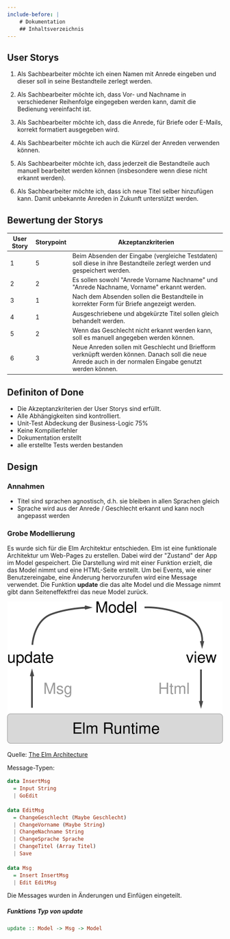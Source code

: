 ```yaml
---
include-before: |
    # Dokumentation
    ## Inhaltsverzeichnis
---
```


## User Storys

1. Als Sachbearbeiter möchte ich einen Namen mit Anrede eingeben und dieser soll in seine Bestandteile zerlegt werden.

2. Als Sachbearbeiter möchte ich, dass Vor- und Nachname in verschiedener Reihenfolge eingegeben werden kann, damit die Bedienung vereinfacht ist.

3. Als Sachbearbeiter möchte ich, dass die Anrede, für Briefe oder E-Mails, korrekt formatiert ausgegeben wird.

4. Als Sachbearbeiter möchte ich auch die Kürzel der Anreden verwenden können.

5. Als Sachbearbeiter möchte ich, dass jederzeit die Bestandteile auch manuell bearbeitet werden können (insbesondere wenn diese nicht erkannt werden).

6. Als Sachbearbeiter möchte ich, dass ich neue Titel selber hinzufügen kann. Damit unbekannte Anreden in Zukunft unterstützt werden.


## Bewertung der Storys

| User Story | Storypoint | Akzeptanzkriterien |
|------------|------------|--------------------|
| 1          | 5          | Beim Absenden der Eingabe (vergleiche Testdaten) soll diese in ihre Bestandteile zerlegt werden und gespeichert werden. | 
| 2          | 2          | Es sollen sowohl "Anrede Vorname Nachname" und "Anrede Nachname, Vorname" erkannt werden. |
| 3 | 1 | Nach dem Absenden sollen die Bestandteile in korrekter Form für Briefe angezeigt werden. |
| 4 | 1 | Ausgeschriebene und abgekürzte Titel sollen gleich behandelt werden. |
| 5 | 2 | Wenn das Geschlecht nicht erkannt werden kann, soll es manuell angegeben werden können. |
| 6 | 3 | Neue Anreden sollen mit Geschlecht und Briefform verknüpft werden können. Danach soll die neue Anrede auch in der normalen Eingabe genutzt werden können. |

## Definiton of Done

- Die Akzeptanzkriterien der User Storys sind erfüllt.
- Alle Abhängigkeiten sind kontrolliert.
- Unit-Test Abdeckung der Business-Logic 75%
- Keine Kompilierfehler
- Dokumentation erstellt
- alle erstellte Tests werden bestanden 

## Design 

### Annahmen

- Titel sind sprachen agnostisch, d.h. sie bleiben in allen Sprachen gleich 
- Sprache wird aus der Anrede / Geschlecht erkannt und kann noch angepasst werden

### Grobe Modellierung 
Es wurde sich für die Elm Architektur entschieden. Elm ist eine funktionale Architektur um Web-Pages zu erstellen.
Dabei wird der "Zustand" der App im Model gespeichert.
Die Darstellung wird mit einer Funktion erzielt, die das Model nimmt und eine HTML-Seite erstellt.
Um bei Events, wie einer Benutzereingabe, eine Änderung hervorzurufen wird eine Message verwendet.
Die Funktion **update**  die das alte Model und die Message nimmt gibt dann Seiteneffektfrei das neue Model zurück. 

![Elm Architektur](architecture-overview-diagram.svg)

Quelle: [The Elm Architecture](https://dennisreimann.de/articles/elm-architecture-overview.html)

Message-Typen:
``` haskell
data InsertMsg
  = Input String
  | GoEdit

data EditMsg
  = ChangeGeschlecht (Maybe Geschlecht)
  | ChangeVorname (Maybe String)
  | ChangeNachname String
  | ChangeSprache Sprache
  | ChangeTitel (Array Titel)
  | Save

data Msg
  = Insert InsertMsg
  | Edit EditMsg
```
Die Messages wurden in Änderungen und Einfügen eingeteilt.

##### Funktions Typ von update
``` haskell
update :: Model -> Msg -> Model
```
